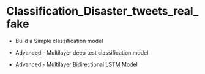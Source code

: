 # Classification_Disaster_tweets_real_fake


* Build a Simple classification model

  

* Advanced - Multilayer deep test classification model

  

* Advanced - Multilayer Bidirectional LSTM Model
